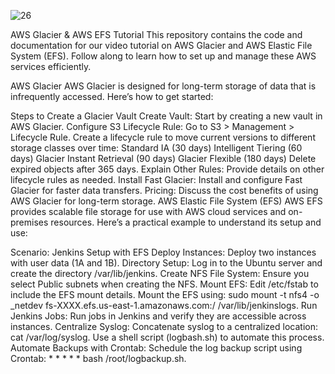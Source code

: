 ![26](https://github.com/saikiranpi/mastering-aws/assets/109568252/e21c6307-a46f-41aa-815f-970e8e69af68)


AWS Glacier & AWS EFS Tutorial
This repository contains the code and documentation for our video tutorial on AWS Glacier and AWS Elastic File System (EFS). Follow along to learn how to set up and manage these AWS services efficiently.

AWS Glacier
AWS Glacier is designed for long-term storage of data that is infrequently accessed. Here’s how to get started:

Steps to Create a Glacier Vault
Create Vault: Start by creating a new vault in AWS Glacier.
Configure S3 Lifecycle Rule:
Go to S3 > Management > Lifecycle Rule.
Create a lifecycle rule to move current versions to different storage classes over time:
Standard IA (30 days)
Intelligent Tiering (60 days)
Glacier Instant Retrieval (90 days)
Glacier Flexible (180 days)
Delete expired objects after 365 days.
Explain Other Rules: Provide details on other lifecycle rules as needed.
Install Fast Glacier: Install and configure Fast Glacier for faster data transfers.
Pricing: Discuss the cost benefits of using AWS Glacier for long-term storage.
AWS Elastic File System (EFS)
AWS EFS provides scalable file storage for use with AWS cloud services and on-premises resources. Here’s a practical example to understand its setup and use:

Scenario: Jenkins Setup with EFS
Deploy Instances: Deploy two instances with user data (1A and 1B).
Directory Setup: Log in to the Ubuntu server and create the directory /var/lib/jenkins.
Create NFS File System: Ensure you select Public subnets when creating the NFS.
Mount EFS:
Edit /etc/fstab to include the EFS mount details.
Mount the EFS using: sudo mount -t nfs4 -o _netdev fs-XXXX.efs.us-east-1.amazonaws.com:/ /var/lib/jenkinslogs.
Run Jenkins Jobs: Run jobs in Jenkins and verify they are accessible across instances.
Centralize Syslog:
Concatenate syslog to a centralized location: cat /var/log/syslog.
Use a shell script (logbash.sh) to automate this process.
Automate Backups with Crontab:
Schedule the log backup script using Crontab: * * * * * bash /root/logbackup.sh.

